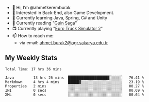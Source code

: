 - 👋 Hi, I’m @ahmetkeremburak
- 👀 Interested in Back-End, also Game Development.
- 🌱 Currently learning Java, Spring, C# and Unity
- :book: Currently reading "[Guin Saga](https://en.wikipedia.org/wiki/Guin_Saga)"
- :tv: Currently playing "[Euro Truck Simulator 2](https://en.wikipedia.org/wiki/Euro_Truck_Simulator_2)"
- 📫 How to reach me:  
  - via email: ahmet.burak2@ogr.sakarya.edu.tr
<!---
- 💞️ I’m looking to collaborate on ...
--->

<!---
ahmetkeremburak/ahmetkeremburak is a ✨ special ✨ repository because its `README.md` (this file) appears on your GitHub profile.
You can click the Preview link to take a look at your changes.
--->
## My Weekly Stats
<!--START_SECTION:waka-->

```text
Total Time: 17 hrs 36 mins

Java         13 hrs 26 mins  ███████████████████░░░░░░   76.41 %
Markdown     4 hrs 4 mins    █████▓░░░░░░░░░░░░░░░░░░░   23.19 %
Properties   2 mins          ░░░░░░░░░░░░░░░░░░░░░░░░░   00.27 %
INI          0 secs          ░░░░░░░░░░░░░░░░░░░░░░░░░   00.09 %
XML          0 secs          ░░░░░░░░░░░░░░░░░░░░░░░░░   00.04 %
```

<!--END_SECTION:waka-->
